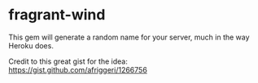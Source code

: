 fragrant-wind
=============

This gem will generate a random name for your server, much in the way Heroku does.

Credit to this great gist for the idea:
https://gist.github.com/afriggeri/1266756